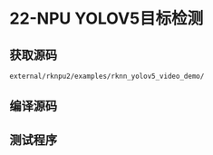 # 22-NPU YOLOV5目标检测





## 获取源码

```
external/rknpu2/examples/rknn_yolov5_video_demo/
```



## 编译源码





## 测试程序

